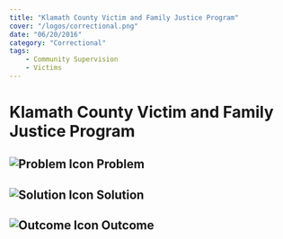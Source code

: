 ```yaml
---
title: "Klamath County Victim and Family Justice Program"
cover: "/logos/correctional.png"
date: "06/20/2016"
category: "Correctional"
tags:
    - Community Supervision
    - Victims 
---
```


# Klamath County Victim and Family Justice Program

## ![Problem Icon](https://github.com/google/material-design-icons/raw/master/alert/1x_web/ic_error_outline_black_48dp.png "Problem") Problem

## ![Solution Icon](https://github.com/google/material-design-icons/raw/master/action/1x_web/ic_lightbulb_outline_black_48dp.png "Solution") Solution

## ![Outcome Icon](https://github.com/google/material-design-icons/raw/master/action/1x_web/ic_view_list_black_48dp.png "Outcome") Outcome
